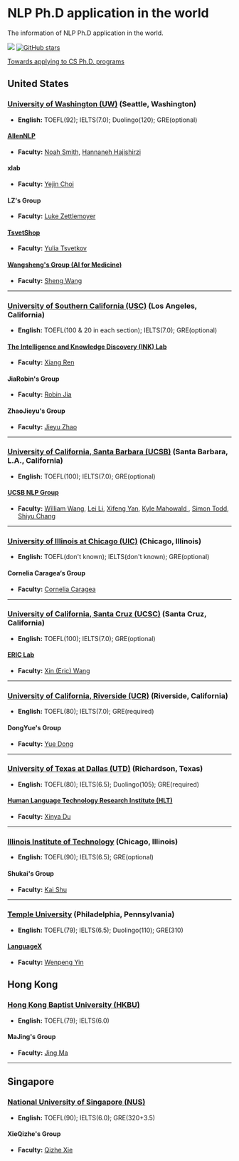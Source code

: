 # NLP Ph.D application in the world
The information of NLP Ph.D application in the world.

![](https://img.shields.io/badge/build-welcome%20to%20contribute!-blue) [![GitHub stars](https://img.shields.io/github/stars/RZFan525/NLP-PhD-Application-In-The-World)](https://github.com/RZFan525/NLP-PhD-Application-In-The-World/stargazers)

[Towards applying to CS Ph.D. programs](https://blog-ruipan-xyz.translate.goog/blog/towards-applying-to-cs-ph.d.-programs?_x_tr_sl=auto&_x_tr_tl=zh-CN&_x_tr_hl=zh-CN)

## United States

### [University of Washington (UW)](https://www.washington.edu/) (Seattle, Washington)
* **English:** TOEFL(92); IELTS(7.0); Duolingo(120); GRE(optional)

#### [AllenNLP](https://allenai.org/allennlp)
* **Faculty:** [Noah Smith](https://nasmith.github.io/), [Hannaneh Hajishirzi](https://www.semanticscholar.org/author/Hannaneh-Hajishirzi/2548384)

#### xlab
* **Faculty:** [Yejin Choi](https://homes.cs.washington.edu/~yejin/)

#### LZ's Group
* **Faculty:** [Luke Zettlemoyer](https://www.cs.washington.edu/people/faculty/lsz)

#### [TsvetShop](https://tsvetshop.github.io/)
* **Faculty:** [Yulia Tsvetkov](https://homes.cs.washington.edu/~yuliats/)

#### [Wangsheng's Group (AI for Medicine)](https://homes.cs.washington.edu/~swang/group.html)
* **Faculty:** [Sheng Wang](https://homes.cs.washington.edu/~swang/)

---

### [University of Southern California (USC)](https://www.usc.edu/) (Los Angeles, California)
* **English:** TOEFL(100 & 20 in each section); IELTS(7.0); GRE(optional)

#### [The Intelligence and Knowledge Discovery (INK) Lab](https://inklab.usc.edu/index.html)
* **Faculty:** [Xiang Ren](https://shanzhenren.github.io/)

#### JiaRobin's Group
* **Faculty:** [Robin Jia](https://robinjia.github.io/)

#### ZhaoJieyu's Group
* **Faculty:** [Jieyu Zhao](https://jyzhao.net/index.html)

---

### [University of California, Santa Barbara (UCSB)](https://www.ucsb.edu/) (Santa Barbara, L.A., California)
* **English:** TOEFL(100); IELTS(7.0); GRE(optional)

#### [UCSB NLP Group](http://nlp.cs.ucsb.edu/index.html)
* **Faculty:** [William Wang](https://sites.cs.ucsb.edu/~william/), [Lei Li](https://sites.cs.ucsb.edu/~lilei/), [Xifeng Yan](https://sites.cs.ucsb.edu/~xyan/), [Kyle Mahowald
](https://mahowak.github.io/), [Simon Todd](https://sjtodd.github.io/), [Shiyu Chang](https://code-terminator.github.io/)

---

### [University of Illinois at Chicago (UIC)](https://www.uic.edu/) (Chicago, Illinois)
* **English:** TOEFL(don't known); IELTS(don't known); GRE(optional)

#### Cornelia Caragea‘s Group
* **Faculty:** [Cornelia Caragea](https://www.cs.uic.edu/~cornelia/)

---

### [University of California, Santa Cruz (UCSC)](https://www.ucsc.edu/) (Santa Cruz, California)
* **English:** TOEFL(100); IELTS(7.0); GRE(optional)

#### [ERIC Lab](http://eric-lab.soe.ucsc.edu/home)
* **Faculty:** [Xin (Eric) Wang](https://eric-xw.github.io/index.html)

---

### [University of California, Riverside (UCR)](https://www.ucr.edu/) (Riverside, California)
* **English:** TOEFL(80); IELTS(7.0); GRE(required)

#### DongYue's Group
* **Faculty:** [Yue Dong](https://yuedongcs.github.io/)

---

### [University of Texas at Dallas (UTD)](https://www.utdallas.edu/) (Richardson, Texas)
* **English:** TOEFL(80); IELTS(6.5); Duolingo(105); GRE(required)

#### [Human Language Technology Research Institute (HLT)](https://www.hlt.utdallas.edu/)
* **Faculty:** [Xinya Du](https://xinyadu.github.io/index.html)

---

### [Illinois Institute of Technology](https://www.iit.edu/) (Chicago, Illinois)
* **English:** TOEFL(90); IELTS(6.5); GRE(optional)

#### Shukai's Group
* **Faculty:** [Kai Shu](http://www.cs.iit.edu/~kshu/)

---

### [Temple University](https://www.temple.edu/) (Philadelphia, Pennsylvania)
* **English:** TOEFL(79); IELTS(6.5); Duolingo(110); GRE(310)

#### [LanguageX](https://sites.google.com/site/yinwenpeng1987/languagex-lab)
* **Faculty:** [Wenpeng Yin](https://sites.google.com/site/yinwenpeng1987/home)


## Hong Kong
### [Hong Kong Baptist University (HKBU)](https://www.hkbu.edu.hk/)
* **English:** TOEFL(79); IELTS(6.0)

#### MaJing's Group
* **Faculty:** [Jing Ma](https://majingcuhk.github.io/)

---

## Singapore
### [National University of Singapore (NUS)](https://www.nus.edu.sg/)
* **English:** TOEFL(90); IELTS(6.0); GRE(320+3.5)

#### XieQizhe's Group
* **Faculty:** [Qizhe Xie](https://www.qizhexie.com/)